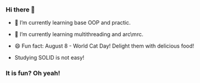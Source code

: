 ### Hi there 👋

- 🌱 I’m currently learning base OOP and practic.

- 🌱 I’m currently learning multithreading and arc\mrc.

- 😄 Fun fact: August 8 - World Cat Day! Delight them with delicious food!

- Studying SOLID is not easy!

### It is fun? Oh yeah!
<!--

Here are some ideas to get you started:

- 🔭 I’m currently working on 
- 🌱 I’m currently learning 
- 👯 I’m looking to collaborate on ...
- 🤔 I’m looking for help with ...
- 💬 Ask me about ...
- 📫 How to reach me: ...
- 😄 Pronouns: ...
- ⚡ Fun fact: ...
-->
